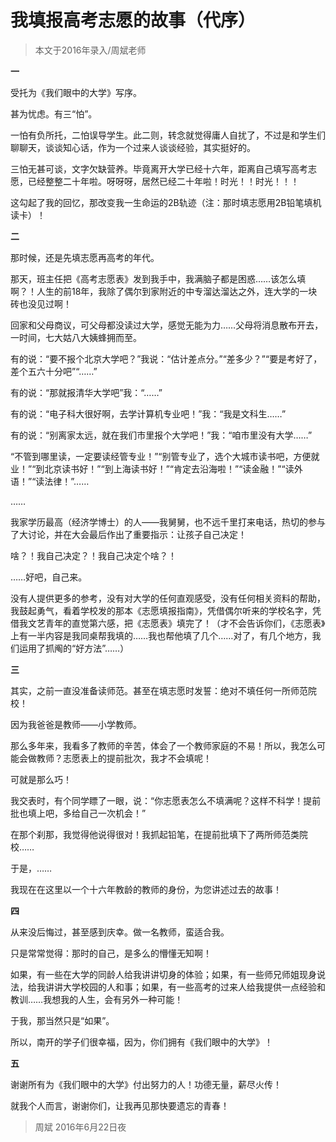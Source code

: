 # 我填报高考志愿的故事（代序）

> 本文于2016年录入/周斌老师

**一**

受托为《我们眼中的大学》写序。

甚为忧虑。有三“怕”。

一怕有负所托，二怕误导学生。此二则，转念就觉得庸人自扰了，不过是和学生们聊聊天，谈谈知心话，作为一个过来人谈谈经验，其实挺好的。

三怕无甚可谈，文字欠缺营养。毕竟离开大学已经十六年，距离自己填写高考志愿，已经整整二十年啦。呀呀呀，居然已经二十年啦！时光！！时光！！！

这勾起了我的回忆，那改变我一生命运的2B轨迹（注：那时填志愿用2B铅笔填机读卡）！

**二**

那时候，还是先填志愿再高考的年代。

那天，班主任把《高考志愿表》发到我手中，我满脑子都是困惑……该怎么填啊？！人生的前18年，我除了偶尔到家附近的中专溜达溜达之外，连大学的一块砖也没见过啊！

回家和父母商议，可父母都没读过大学，感觉无能为力……父母将消息散布开去，一时间，七大姑八大姨蜂拥而至。

有的说：“要不报个北京大学吧？”我说：“估计差点分。”“差多少？”“要是考好了，差个五六十分吧”“……”

有的说：“那就报清华大学吧”我：“……”

有的说：“电子科大很好啊，去学计算机专业吧！”我：“我是文科生……”

有的说：“别离家太远，就在我们市里报个大学吧！”我：“咱市里没有大学……”

“不管到哪里读，一定要读经管专业！”“别管专业了，选个大城市读书吧，方便就业！”“到北京读书好！”“到上海读书好！”“肯定去沿海啦！”“读金融！”“读外语！”“读法律！”……

……

我家学历最高（经济学博士）的人——我舅舅，也不远千里打来电话，热切的参与了大讨论，并在大会最后作出了重要指示：让孩子自己决定！

啥？！我自己决定？！我自己决定个啥？！

……好吧，自己来。

没有人提供更多的参考，没有对大学的任何直观感受，没有任何相关资料的帮助，我鼓起勇气，看着学校发的那本《志愿填报指南》，凭借偶尔听来的学校名字，凭借我文艺青年的直觉第六感，把《志愿表》填完了！（才不会告诉你们，《志愿表》上有一半内容是我同桌帮我填的……我也帮他填了几个……对了，有几个地方，我们运用了抓阄的“好方法”……）

**三**

其实，之前一直没准备读师范。甚至在填志愿时发誓：绝对不填任何一所师范院校！

因为我爸爸是教师——小学教师。

那么多年来，我看多了教师的辛苦，体会了一个教师家庭的不易！所以，我怎么可能会做教师？志愿表上的提前批次，我才不会填呢！

可就是那么巧！

我交表时，有个同学瞟了一眼，说：“你志愿表怎么不填满呢？这样不科学！提前批也填上吧，多给自己一次机会！”

在那个刹那，我觉得他说得很对！我抓起铅笔，在提前批填下了两所师范类院校……

于是，……

我现在在这里以一个十六年教龄的教师的身份，为您讲述过去的故事！

**四**

从来没后悔过，甚至感到庆幸。做一名教师，蛮适合我。

只是常常觉得：那时的自己，是多么的懵懂无知啊！

如果，有一些在大学的同龄人给我讲讲切身的体验；如果，有一些师兄师姐现身说法，给我讲讲大学校园的人和事；如果，有一些高考的过来人给我提供一点经验和教训……我想我的人生，会有另外一种可能！

于我，那当然只是“如果”。

所以，南开的学子们很幸福，因为，你们拥有《我们眼中的大学》！

**五**

谢谢所有为《我们眼中的大学》付出努力的人！功德无量，薪尽火传！

就我个人而言，谢谢你们，让我再见那快要遗忘的青春！

> 周斌
> 2016年6月22日夜